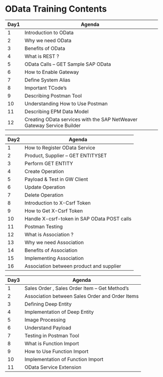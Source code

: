 # OData Training Contents

|Day1 |Agenda  |
|--|--|
|1	  	|Introduction to OData |
|2		|Why we need OData  |
|3		|Benefits of OData |
|4		|What is REST ? |
|5		|OData Calls – GET Sample SAP OData |
|6		|How to Enable Gateway |
|7		|Define System Alias |
|8		|Important TCode’s |
|9		|Describing Postman Tool |
|10		|Understanding How to Use Postman |
|11		|Describing EPM Data Model |
|12		|Creating OData services with the SAP NetWeaver Gateway Service Builder |


|Day2 |Agenda  |
|--|--|
|1	  	|How to Register OData Service |
|2		|Product, Supplier – GET ENTITYSET  |
|3		|Perform GET ENTITY |
|4		|Create Operation |
|5		| Payload & Test in GW Client |
|6		|Update Operation  |
|7		|Delete Operation |
|8		|Introduction to X-Csrf Token |
|9		|How to Get X-Csrf Token |
|10		|Handle X-csrf-token in SAP OData POST calls |
|11		|Postman Testing|
|12		|What is Association ? |
|13		|Why we need Association |
|14		| Benefits of Association|
|15 	|Implementing Association|
|16		| Association between product and supplier|

|Day3 |Agenda  |
|--|--|
|1		|Sales Order , Sales Order Item – Get Method’s |
|2		|Association between Sales Order and Order Items
|3		|Defining Deep Entity
|4		|Implementation of Deep Entity
|5		|Image Processing
|6		|Understand Payload
|7		|Testing in Postman Tool
|8		|What is Function Import
|9		|How to Use Function Import
|10		|Implementation of Function Import
|11		|OData Service Extension

